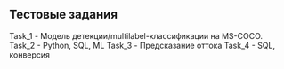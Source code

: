 ## Тестовые задания

Task_1 - Модель детекции/multilabel-классификации на MS-COCO.
Task_2 - Python, SQL, ML
Task_3 - Предсказание оттока
Task_4 -  SQL, конверсия

